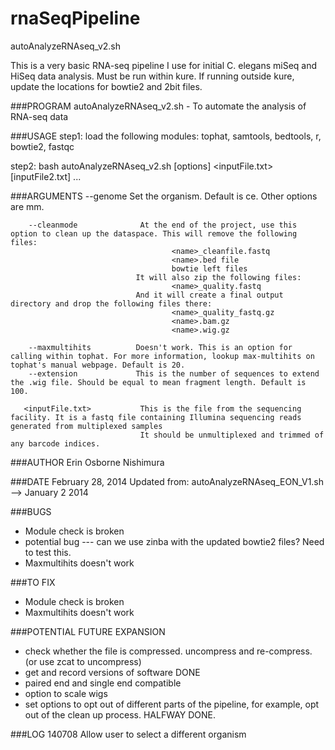 rnaSeqPipeline
==============


autoAnalyzeRNAseq_v2.sh

This is a very basic RNA-seq pipeline I use for initial C. elegans miSeq and HiSeq data analysis.
Must be run within kure.
If running outside kure, update the locations for bowtie2 and 2bit files.

###PROGRAM
   autoAnalyzeRNAseq_v2.sh - To automate the analysis of RNA-seq data

###USAGE
   step1: load the following modules: tophat, samtools, bedtools, r, bowtie2, fastqc
   
   step2:
   bash autoAnalyzeRNAseq_v2.sh [options] \<inputFile.txt\> [inputFile2.txt] ... 

###ARGUMENTS
        --genome               Set the organism. Default is ce. Other options are mm.
        
        --cleanmode              At the end of the project, use this option to clean up the dataspace. This will remove the following files:
                                        <name>_cleanfile.fastq
                                        <name>.bed file
                                        bowtie left files
                                It will also zip the following files:
                                        <name>_quality.fastq
                                And it will create a final output directory and drop the following files there:
                                        <name>_quality_fastq.gz
                                        <name>.bam.gz
                                        <name>.wig.gz
        
        --maxmultihits          Doesn't work. This is an option for calling within tophat. For more information, lookup max-multihits on tophat's manual webpage. Default is 20.
        --extension             This is the number of sequences to extend the .wig file. Should be equal to mean fragment length. Default is 100.
                                        
       <inputFile.txt>           This is the file from the sequencing facility. It is a fastq file containing Illumina sequencing reads generated from multiplexed samples
                                 It should be unmultiplexed and trimmed of any barcode indices.

###AUTHOR
   Erin Osborne Nishimura

###DATE
   February 28, 2014
   Updated from:  autoAnalyzeRNAseq_EON_V1.sh --> January 2 2014

###BUGS
  * Module check is broken
  * potential bug --- can we use zinba with the updated bowtie2 files? Need to test this.
  * Maxmultihits doesn't work

###TO FIX
  * Module check is broken
  * Maxmultihits doesn't work

###POTENTIAL FUTURE EXPANSION
  * check whether the file is compressed. uncompress and re-compress. (or use zcat to uncompress)
  * get and record versions of software DONE
  * paired end and single end compatible
  * option to scale wigs
  * set options to opt out of different parts of the pipeline, for example, opt out of the clean up process. HALFWAY DONE.

###LOG
  140708 Allow user to select a different organism
